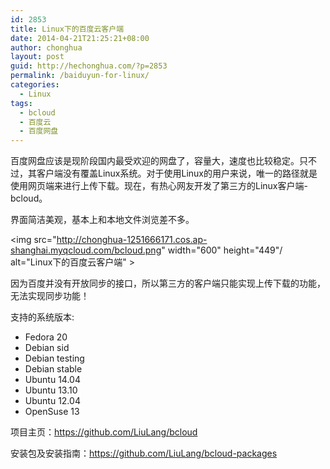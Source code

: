 ```yaml
---
id: 2853
title: Linux下的百度云客户端
date: 2014-04-21T21:25:21+08:00
author: chonghua
layout: post
guid: http://hechonghua.com/?p=2853
permalink: /baiduyun-for-linux/
categories:
  - Linux
tags:
  - bcloud
  - 百度云
  - 百度网盘
---
```

百度网盘应该是现阶段国内最受欢迎的网盘了，容量大，速度也比较稳定。只不过，其客户端没有覆盖Linux系统。对于使用Linux的用户来说，唯一的路径就是使用网页端来进行上传下载。现在，有热心网友开发了第三方的Linux客户端-bcloud。

<!--more-->

界面简洁美观，基本上和本地文件浏览差不多。

<img src="http://chonghua-1251666171.cos.ap-shanghai.myqcloud.com/bcloud.png" width="600" height="449"/ alt="Linux下的百度云客户端" >

因为百度并没有开放同步的接口，所以第三方的客户端只能实现上传下载的功能，无法实现同步功能！ 

支持的系统版本: 

  * Fedora 20 
  * Debian sid 
  * Debian testing 
  * Debian stable 
  * Ubuntu 14.04 
  * Ubuntu 13.10 
  * Ubuntu 12.04 
  * OpenSuse 13 

项目主页：<a href="https://github.com/LiuLang/bcloud" target="_blank">https://github.com/LiuLang/bcloud</a>

安装包及安装指南：<a href="https://github.com/LiuLang/bcloud-packages" target="_blank">https://github.com/LiuLang/bcloud-packages</a>